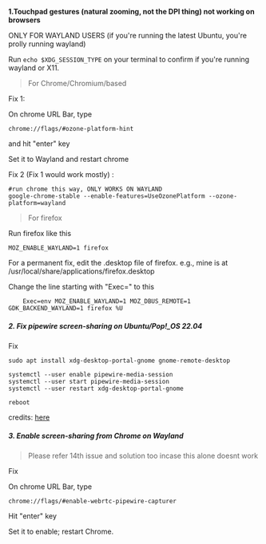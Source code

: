**1.Touchpad gestures (natural zooming, not the DPI thing) not working on browsers**

ONLY FOR WAYLAND USERS (if you're running the latest Ubuntu, you're prolly running wayland)

Run `echo $XDG_SESSION_TYPE` on your terminal to confirm if you're running wayland or X11.

> For Chrome/Chromium/based

Fix 1:

On chrome URL Bar, type

```
chrome://flags/#ozone-platform-hint
```

and hit "enter" key

Set it to Wayland and restart chrome

Fix 2 (Fix 1 would work mostly) :

    #run chrome this way, ONLY WORKS ON WAYLAND
    google-chrome-stable --enable-features=UseOzonePlatform --ozone-platform=wayland
    
> For firefox

Run firefox like this 

```MOZ_ENABLE_WAYLAND=1 firefox```

For a permanent fix, edit the .desktop file of firefox. e.g., mine is at /usr/local/share/applications/firefox.desktop

Change the line starting with "Exec=" to this

        Exec=env MOZ_ENABLE_WAYLAND=1 MOZ_DBUS_REMOTE=1 GDK_BACKEND_WAYLAND=1 firefox %U


##### **2. Fix pipewire screen-sharing on Ubuntu/Pop!_OS 22.04**

Fix

    sudo apt install xdg-desktop-portal-gnome gnome-remote-desktop

    systemctl --user enable pipewire-media-session
    systemctl --user start pipewire-media-session
    systemctl --user restart xdg-desktop-portal-gnome

    reboot
    
credits: [here](https://askubuntu.com/a/1398720/1227056)

##### **3. Enable screen-sharing from Chrome on Wayland**

> Please refer 14th issue and solution too incase this alone doesnt work

Fix

On chrome URL Bar, type 

```
chrome://flags/#enable-webrtc-pipewire-capturer
```

Hit "enter" key

Set it to enable; restart Chrome.